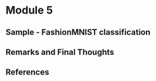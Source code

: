 # Module 5




## Sample - FashionMNIST classification




## Remarks and Final Thoughts


## References   


